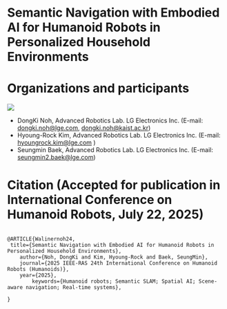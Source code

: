 # Semantic Navigation with Embodied AI for Humanoid Robots in Personalized Household Environments

# Organizations and participants
 ![](https://www.lge.co.kr/lgekor/asset/company/images/about/ci_img03.jpg)

* DongKi Noh, Advanced Robotics Lab. LG Electronics Inc. (E-mail: dongki.noh@lge.com, dongki.noh@kaist.ac.kr)
* Hyoung-Rock Kim, Advanced Robotics Lab. LG Electronics Inc. (E-mail: hyoungrock.kim@lge.com )
* Seungmin Baek, Advanced Robotics Lab. LG Electronics Inc. (E-mail: seungmin2.baek@lge.com)

# Citation (Accepted for publication in International Conference on Humanoid Robots, July 22, 2025)
<pre>
<code>
@ARTICLE{Walinernoh24,
 title={Semantic Navigation with Embodied AI for Humanoid Robots in Personalized Household Environments},
	author={Noh, DongKi and Kim, Hyoung-Rock and Baek, SeungMin},
	journal={2025 IEEE-RAS 24th International Conference on Humanoid Robots (Humanoids)},
	year={2025},
        keywords={Humanoid robots; Semantic SLAM; Spatial AI; Scene-aware navigation; Real-time systems},

}
</code>
</pre>
